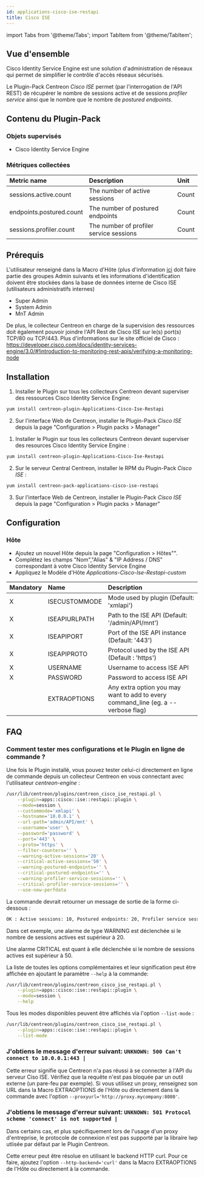 ```yaml
---
id: applications-cisco-ise-restapi
title: Cisco ISE
---
```

import Tabs from '@theme/Tabs';
import TabItem from '@theme/TabItem';


## Vue d'ensemble

Cisco Identity Service Engine est une solution d'administration de réseaux qui
permet de simplifier le contrôle d'accès réseaux sécurisés.

Le Plugin-Pack Centreon *Cisco ISE* permet (par l'interrogation de l'API REST)
de récupérer le nombre de sessions active et de sessions *profiler service* 
ainsi que le nombre que le nombre de  *postured endpoints*.

## Contenu du Plugin-Pack

### Objets supervisés

* Cisco Identity Service Engine

### Métriques collectées

<Tabs groupId="sync">
<TabItem value="Session" label="Session">

| Metric name              | Description                             | Unit  |
|:-------------------------|:----------------------------------------|:------|
| sessions.active.count    | The number of active sessions           | Count |
| endpoints.postured.count | The number of postured endpoints        | Count |
| sessions.profiler.count  | The number of profiler service sessions | Count |

</TabItem>
</Tabs>

## Prérequis

L'utilisateur renseigné dans la Macro d'Hôte (plus d'information [ici](###Hôte)
doit faire partie des groupes Admin suivants et les informations 
d'identification doivent être stockées dans la base de données interne de Cisco 
ISE (utilisateurs administratifs internes)

* Super Admin
* System Admin
* MnT Admin

De plus, le collecteur Centreon en charge de la supervision des ressources doit
également pouvoir joindre l'API Rest de Cisco ISE sur le(s) port(s) TCP/80 ou 
TCP/443. Plus d'informations sur le site officiel de Cisco :
https://developer.cisco.com/docs/identity-services-engine/3.0/#!introduction-to-monitoring-rest-apis/verifying-a-monitoring-node

## Installation

<Tabs groupId="sync">
<TabItem value="Online IMP Licence & IT100 Editions" label="Online IMP Licence & IT100 Editions">

1. Installer le Plugin sur tous les collecteurs Centreon devant superviser des ressources Cisco Identity Service Engine:

```bash
yum install centreon-plugin-Applications-Cisco-Ise-Restapi
```

2. Sur l'interface Web de Centreon, installer le Plugin-Pack *Cisco ISE* depuis la page "Configuration > Plugin packs > Manager"

</TabItem>
<TabItem value="Offline IMP License" label="Offline IMP License">

1. Installer le Plugin sur tous les collecteurs Centreon devant superviser des resources Cisco Identity Service Engine :

```bash
yum install centreon-plugin-Applications-Cisco-Ise-Restapi
```

2. Sur le serveur Central Centreon, installer le RPM du Plugin-Pack *Cisco ISE* :

```bash
yum install centreon-pack-applications-cisco-ise-restapi
```

3. Sur l'interface Web de Centreon, installer le Plugin-Pack *Cisco ISE* depuis la page "Configuration > Plugin packs > Manager"

</TabItem>
</Tabs>

## Configuration

### Hôte

* Ajoutez un nouvel Hôte depuis la page "Configuration > Hôtes"".
* Complétez les champs "Nom","Alias" & "IP Address / DNS" correspondant à votre Cisco Identity Service Engine
* Appliquez le Modèle d'Hôte *Applications-Cisco-Ise-Restapi-custom*

| Mandatory | Name          | Description                                                                        |
|:----------|:--------------|:-----------------------------------------------------------------------------------|
| X         | ISECUSTOMMODE | Mode used by plugin (Default: 'xmlapi')                                            |
| X         | ISEAPIURLPATH | Path to the ISE API (Default: '/admin/API/mnt')                                    |
| X         | ISEAPIPORT    | Port of the ISE API instance (Default: '443')                                      |
| X         | ISEAPIPROTO   | Protocol used by the ISE API (Default : 'https')                                   |
| X         | USERNAME      | Username to access ISE API                                                         |
| X         | PASSWORD      | Password to access ISE API                                                         |
|           | EXTRAOPTIONS  | Any extra option you may want to add to every command\_line (eg. a --verbose flag) |

## FAQ

### Comment tester mes configurations et le Plugin en ligne de commande ?

Une fois le Plugin installé, vous pouvez tester celui-ci directement en ligne
de commande depuis un collecteur Centreon en vous connectant avec l'utilisateur
*centreon-engine* :

```bash
/usr/lib/centreon/plugins/centreon_cisco_ise_restapi.pl \
    --plugin=apps::cisco::ise::restapi::plugin \
    --mode=session \
    --custommode='xmlapi' \
    --hostname='10.0.0.1' \
    --url-path='admin/API/mnt' \
    --username='user' \
    --password='password' \
    --port='443' \
    --proto='https' \
    --filter-counters='' \
    --warning-active-sessions='20' \
    --critical-active-sessions='50' \
    --warning-postured-endpoints='' \
    --critical-postured-endpoints='' \
    --warning-profiler-service-sessions='' \
    --critical-profiler-service-sessions='' \
    --use-new-perfdata
```

La commande devrait retourner un message de sortie de la forme ci-dessous :

```bash
OK : Active sessions: 10, Postured endpoints: 20, Profiler service sessions: 20 | 'sessions.active.count'=10;0:20;0:50;0; 'endpoints.postured.count'=20;;;0 'sessions.profiler.count'=20;;;0;
```

Dans cet exemple, une alarme de type WARNING est déclenchée si le nombre de 
sessions actives est supérieur à 20. 

Une alarme CRITICAL est quant à elle déclenchée si le nombre de sessions 
actives est supérieur à 50.

La liste de toutes les options complémentaires et leur signification
peut être affichée en ajoutant le paramètre ```--help``` à la commande:

```bash
/usr/lib/centreon/plugins/centreon_cisco_ise_restapi.pl \
    --plugin=apps::cisco::ise::restapi::plugin \
    --mode=session \
    --help
```

Tous les modes disponibles peuvent être affichés via l'option
```--list-mode``` :

```bash
/usr/lib/centreon/plugins/centreon_cisco_ise_restapi.pl \
    --plugin=apps::cisco::ise::restapi::plugin \
    --list-mode 
```

### J'obtiens le message d'erreur suivant: `UNKNOWN: 500 Can't connect to 10.0.0.1:443 |`

Cette erreur signifie que Centreon n'a pas réussi à se connecter à l'API du 
serveur Ciso ISE. Vérifiez que la requête n'est pas bloquée par un outil externe
(un pare-feu par exemple). Si vous utilisez un proxy, renseignez son URL dans la
Macro EXTRAOPTIONS de l'Hôte ou directement dans la commande avec l'option 
`--proxyurl='http://proxy.mycompany:8080'`.

### J'obtiens le message d'erreur suivant:  `UNKNOWN: 501 Protocol scheme 'connect' is not supported |`

Dans certains cas, et plus spécifiquement lors de l'usage d'un proxy 
d'entreprise, le protocole de connexion n'est pas supporté par la libraire lwp 
utlisée par défaut par le Plugin Centreon.

Cette erreur peut être résolue en utilisant le backend HTTP curl. Pour ce faire, 
ajoutez l'option ```--http-backend='curl'``` dans la Macro EXTRAOPTIONS de 
l'Hôte ou directement à la commande.
